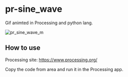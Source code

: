 # pr-sine_wave
Gif animted in Processing  and python lang. 


![pr_sine_wave_m](https://user-images.githubusercontent.com/87449988/152922955-463a4dd2-a57e-4d13-a270-01f78791bb82.gif)


## How to use 

Processing site: https://www.processing.org/ 

Copy the code from area and run it in the Processing app. 